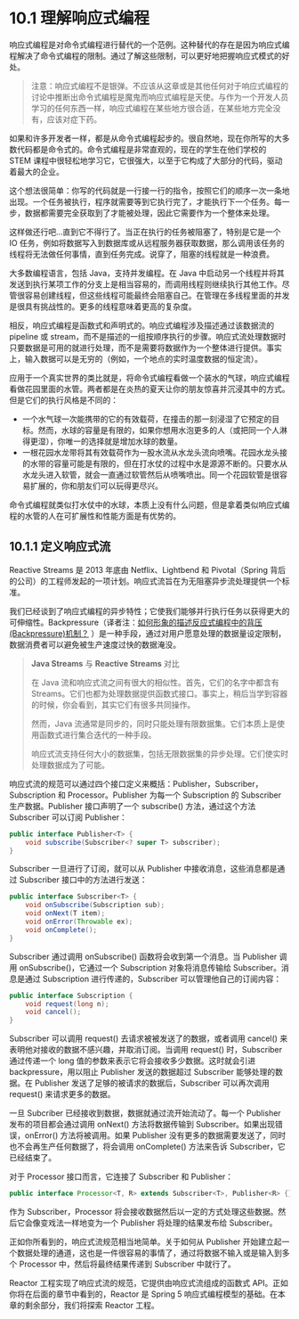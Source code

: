 # 10.1 理解响应式编程

响应式编程是对命令式编程进行替代的一个范例。这种替代的存在是因为响应式编程解决了命令式编程的限制。通过了解这些限制，可以更好地把握响应式模式的好处。

> 注意：响应式编程不是银弹。不应该从这章或是其他任何对于响应式编程的讨论中推断出命令式编程是魔鬼而响应式编程是天使。与作为一个开发人员学习的任何东西一样，响应式编程在某些地方很合适，在某些地方完全没有，应该对症下药。

如果和许多开发者一样，都是从命令式编程起步的。很自然地，现在你所写的大多数代码都是命令式的。命令式编程是非常直观的，现在的学生在他们学校的 STEM 课程中很轻松地学习它，它很强大，以至于它构成了大部分的代码，驱动着最大的企业。

这个想法很简单：你写的代码就是一行接一行的指令，按照它们的顺序一次一条地出现。一个任务被执行，程序就需要等到它执行完了，才能执行下一个任务。每一步，数据都需要完全获取到了才能被处理，因此它需要作为一个整体来处理。

这样做还行吧...直到它不得行了。当正在执行的任务被阻塞了，特别是它是一个 IO 任务，例如将数据写入到数据库或从远程服务器获取数据，那么调用该任务的线程将无法做任何事情，直到任务完成。说穿了，阻塞的线程就是一种浪费。

大多数编程语言，包括 Java，支持并发编程。在 Java 中启动另一个线程并将其发送到执行某项工作的分支上是相当容易的，而调用线程则继续执行其他工作。尽管很容易创建线程，但这些线程可能最终会阻塞自己。在管理在多线程里面的并发是很具有挑战性的。更多的线程意味着更高的复杂度。

相反，响应式编程是函数式和声明式的。响应式编程涉及描述通过该数据流的 pipeline 或 stream，而不是描述的一组按顺序执行的步骤。响应式流处理数据时只要数据是可用的就进行处理，而不是需要将数据作为一个整体进行提供。事实上，输入数据可以是无穷的（例如，一个地点的实时温度数据的恒定流）。

应用于一个真实世界的类比就是，将命令式编程看做一个装水的气球，响应式编程看做花园里面的水管。两者都是在炎热的夏天让你的朋友惊喜并沉浸其中的方式。但是它们的执行风格是不同的：

* 一个水气球一次能携带的它的有效载荷，在撞击的那一刻浸湿了它预定的目标。然而，水球的容量是有限的，如果你想用水泡更多的人（或把同一个人淋得更湿），你唯一的选择就是增加水球的数量。
* 一根花园水龙带将其有效载荷作为一股水流从水龙头流向喷嘴。花园水龙头接的水带的容量可能是有限的，但在打水仗的过程中水是源源不断的。只要水从水龙头进入软管，就会一直通过软管然后从喷嘴喷出。同一个花园软管是很容易扩展的，你和朋友们可以玩得更尽兴。

命令式编程就类似打水仗中的水球，本质上没有什么问题，但是拿着类似响应式编程的水管的人在可扩展性和性能方面是有优势的。

## 10.1.1 定义响应式流

Reactive Streams 是 2013 年底由 Netflix、Lightbend 和 Pivotal（Spring 背后的公司）的工程师发起的一项计划。响应式流旨在为无阻塞异步流处理提供一个标准。

我们已经谈到了响应式编程的异步特性；它使我们能够并行执行任务以获得更大的可伸缩性。Backpressure（译者注：[如何形象的描述反应式编程中的背压\(Backpressure\)机制？](https://www.zhihu.com/question/49618581/answer/237078934) ）是一种手段，通过对用户愿意处理的数据量设定限制，数据消费者可以避免被生产速度过快的数据淹没。

> **Java Streams** 与 **Reactive Streams** 对比
>
> 在 Java 流和响应式流之间有很大的相似性。首先，它们的名字中都含有 Streams。它们也都为处理数据提供函数式接口。事实上，稍后当学到容器的时候，你会看到，其实它们有很多共同操作。
>
> 然而，Java 流通常是同步的，同时只能处理有限数据集。它们本质上是使用函数式进行集合迭代的一种手段。
>
> 响应式流支持任何大小的数据集，包括无限数据集的异步处理。它们使实时处理数据成为了可能。

响应式流的规范可以通过四个接口定义来概括：Publisher，Subscriber，Subscription 和 Processor。Publisher 为每一个 Subscription 的 Subscriber 生产数据。Publisher 接口声明了一个 subscribe\(\) 方法，通过这个方法 Subscriber 可以订阅 Publisher：

```java
public interface Publisher<T> {
    void subscribe(Subscriber<? super T> subscriber);
}
```

Subscriber 一旦进行了订阅，就可以从 Publisher 中接收消息，这些消息都是通过 Subscriber 接口中的方法进行发送：

```java
public interface Subscriber<T> {
    void onSubscribe(Subscription sub);
    void onNext(T item);
    void onError(Throwable ex);
    void onComplete();
}
```

Subscriber 通过调用 onSubscribe\(\) 函数将会收到第一个消息。当 Publisher 调用 onSubscribe\(\)，它通过一个 Subscription 对象将消息传输给 Subscriber。消息是通过 Subscription 进行传递的，Subscriber 可以管理他自己的订阅内容：

```java
public interface Subscription {
    void request(long n);
    void cancel();
}
```

Subscriber 可以调用 request\(\) 去请求被被发送了的数据，或者调用 cancel\(\) 来表明他对接收的数据不感兴趣，并取消订阅。当调用 request\(\) 时，Subscriber 通过传递一个 long 值的参数来表示它将会接收多少数据。这时就会引进 backpressure，用以阻止 Publisher 发送的数据超过 Subscriber 能够处理的数据。在 Publisher 发送了足够的被请求的数据后，Subscriber 可以再次调用 request\(\) 来请求更多的数据。

一旦 Subcriber 已经接收到数据，数据就通过流开始流动了。每一个 Publisher 发布的项目都会通过调用 onNext\(\) 方法将数据传输到 Subscriber。如果出现错误，onError\(\) 方法将被调用。如果 Publisher 没有更多的数据需要发送了，同时也不会再生产任何数据了，将会调用 onComplete\(\) 方法来告诉 Subscriber，它已经结束了。

对于 Processor 接口而言，它连接了 Subscriber 和 Publisher：

```java
public interface Processor<T, R> extends Subscriber<T>, Publisher<R> {}
```

作为 Subscriber，Processor 将会接收数据然后以一定的方式处理这些数据。然后它会像变戏法一样地变为一个 Publisher 将处理的结果发布给 Subscriber。

正如你所看到的，响应式流规范相当地简单。关于如何从 Publisher 开始建立起一个数据处理的通道，这也是一件很容易的事情了，通过将数据不输入或是输入到多个 Processor 中，然后将最终结果传递到 Subscriber 中就行了。

Reactor 工程实现了响应式流的规范，它提供由响应式流组成的函数式 API。正如你将在后面的章节中看到的，Reactor 是 Spring 5 响应式编程模型的基础。在本章的剩余部分，我们将探索 Reactor 工程。

